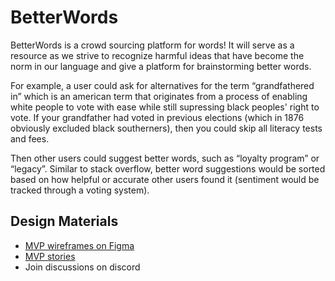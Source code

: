 # BetterWords

BetterWords is a crowd sourcing platform for words! It will serve as a resource as we strive to recognize harmful ideas that have become the norm in our language and give a platform for brainstorming better words.

For example, a user could ask for alternatives for the term “grandfathered in” which is an american term that originates from a process of enabling white people to vote with ease while still supressing black peoples' right to vote. If your grandfather had voted in previous elections (which in 1876 obviously excluded black southerners), then you could skip all literacy tests and fees.

Then other users could suggest better words, such as “loyalty program” or “legacy”. Similar to stack overflow, better word suggestions would be sorted based on how helpful or accurate other users found it (sentiment would be tracked through a voting system).

## Design Materials

  * [MVP wireframes on Figma](https://www.figma.com/file/2vlWOjbS7uBn9rrtaybJmR/Betterwords)
  * [MVP stories](https://github.com/idlehands/betterwords/projects/1)
  * Join discussions on discord
